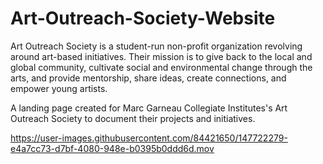 # Art-Outreach-Society-Website

Art Outreach Society is a student-run non-profit organization revolving around art-based initiatives. Their mission is to give back to the local and global community, cultivate social and environmental change through the arts, and provide mentorship, share ideas, create connections, and empower young artists. 

A landing page created for Marc Garneau Collegiate Institutes's Art Outreach Society to document their projects and initiatives. 



https://user-images.githubusercontent.com/84421650/147722279-e4a7cc73-d7bf-4080-948e-b0395b0ddd6d.mov

